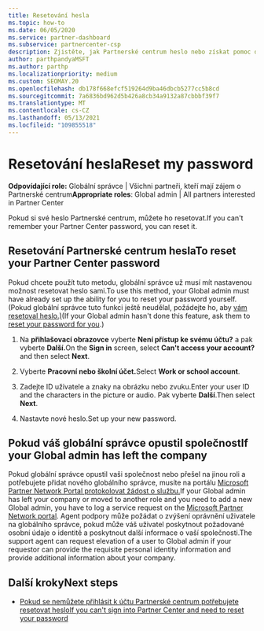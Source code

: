 ```yaml
---
title: Resetování hesla
ms.topic: how-to
ms.date: 06/05/2020
ms.service: partner-dashboard
ms.subservice: partnercenter-csp
description: Zjistěte, jak Partnerské centrum heslo nebo získat pomoc od globálního správce vaší společnosti. Zjistěte také, jak přidat nového globálního Partnerské centrum správce.
author: parthpandyaMSFT
ms.author: parthp
ms.localizationpriority: medium
ms.custom: SEOMAY.20
ms.openlocfilehash: db178f668efcf519264d9ba46dbcb5277cc5b8cd
ms.sourcegitcommit: 7a6836bd962d5b426a8cb34a9132a87cbbbf39f7
ms.translationtype: MT
ms.contentlocale: cs-CZ
ms.lasthandoff: 05/13/2021
ms.locfileid: "109855518"
---
```

# <a name="reset-my-password"></a><span data-ttu-id="99d47-103">Resetování hesla</span><span class="sxs-lookup"><span data-stu-id="99d47-103">Reset my password</span></span>
 
<span data-ttu-id="99d47-104">**Odpovídající role:** Globální správce | Všichni partneři, kteří mají zájem o Partnerské centrum</span><span class="sxs-lookup"><span data-stu-id="99d47-104">**Appropriate roles**: Global admin | All partners interested in Partner Center</span></span>


<span data-ttu-id="99d47-105">Pokud si své heslo Partnerské centrum, můžete ho resetovat.</span><span class="sxs-lookup"><span data-stu-id="99d47-105">If you can't remember your Partner Center password, you can reset it.</span></span>

## <a name="to-reset-your-partner-center-password"></a><span data-ttu-id="99d47-106">Resetování Partnerské centrum hesla</span><span class="sxs-lookup"><span data-stu-id="99d47-106">To reset your Partner Center password</span></span>

<span data-ttu-id="99d47-107">Pokud chcete použít tuto metodu, globální správce už musí mít nastavenou možnost resetovat heslo sami.</span><span class="sxs-lookup"><span data-stu-id="99d47-107">To use this method, your Global admin must have already set up the ability for you to reset your password yourself.</span></span> <span data-ttu-id="99d47-108">(Pokud globální správce tuto funkci ještě neudělal, požádejte ho, aby [vám resetoval heslo.)](reset-a-user-password.md)</span><span class="sxs-lookup"><span data-stu-id="99d47-108">(If your Global admin hasn't done this feature, ask them to [reset your password for you](reset-a-user-password.md).)</span></span>

1. <span data-ttu-id="99d47-109">Na **přihlašovací obrazovce** vyberte **Není přístup ke svému účtu?** a pak vyberte **Další.**</span><span class="sxs-lookup"><span data-stu-id="99d47-109">On the **Sign in** screen, select **Can't access your account?** and then select **Next**.</span></span>

2. <span data-ttu-id="99d47-110">Vyberte **Pracovní nebo školní účet.**</span><span class="sxs-lookup"><span data-stu-id="99d47-110">Select **Work or school account**.</span></span>

3. <span data-ttu-id="99d47-111">Zadejte ID uživatele a znaky na obrázku nebo zvuku.</span><span class="sxs-lookup"><span data-stu-id="99d47-111">Enter your user ID and the characters in the picture or audio.</span></span> <span data-ttu-id="99d47-112">Pak vyberte **Další**.</span><span class="sxs-lookup"><span data-stu-id="99d47-112">Then select **Next**.</span></span>

4. <span data-ttu-id="99d47-113">Nastavte nové heslo.</span><span class="sxs-lookup"><span data-stu-id="99d47-113">Set up your new password.</span></span>

## <a name="if-your-global-admin-has-left-the-company"></a><span data-ttu-id="99d47-114">Pokud váš globální správce opustil společnost</span><span class="sxs-lookup"><span data-stu-id="99d47-114">If your Global admin has left the company</span></span>

<span data-ttu-id="99d47-115">Pokud globální správce opustil vaši společnost nebo přešel na jinou roli a potřebujete přidat nového globálního správce, musíte na portálu [Microsoft Partner Network Portal protokolovat žádost o službu.](https://partner.microsoft.com/commercial#/)</span><span class="sxs-lookup"><span data-stu-id="99d47-115">If your Global admin has left your company or moved to another role and you need to add a new Global admin, you have to log a service request on the [Microsoft Partner Network portal](https://partner.microsoft.com/commercial#/).</span></span> <span data-ttu-id="99d47-116">Agent podpory může požádat o zvýšení oprávnění uživatele na globálního správce, pokud může váš uživatel poskytnout požadované osobní údaje o identitě a poskytnout další informace o vaší společnosti.</span><span class="sxs-lookup"><span data-stu-id="99d47-116">The support agent can request elevation of a user to Global admin if your requestor can provide the requisite personal identity information and provide additional information about your company.</span></span> 

## <a name="next-steps"></a><span data-ttu-id="99d47-117">Další kroky</span><span class="sxs-lookup"><span data-stu-id="99d47-117">Next steps</span></span>

- [<span data-ttu-id="99d47-118">Pokud se nemůžete přihlásit k účtu Partnerské centrum potřebujete resetovat heslo</span><span class="sxs-lookup"><span data-stu-id="99d47-118">If you can't sign into Partner Center and need to reset your password</span></span>](unable-to-sign-in.md)